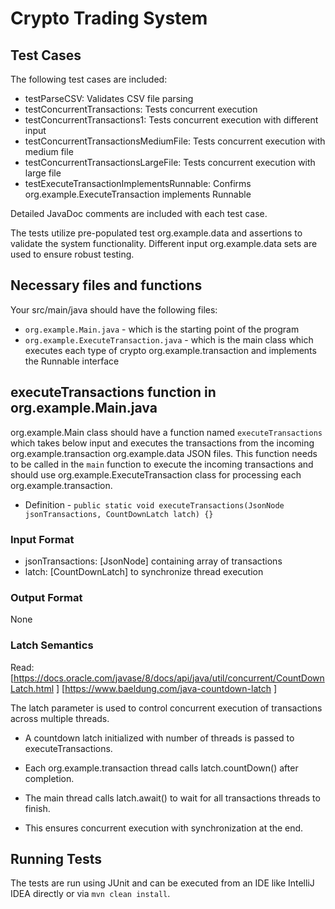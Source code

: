 # Crypto Trading System


## Test Cases

The following test cases are included:

- testParseCSV: Validates CSV file parsing
- testConcurrentTransactions: Tests concurrent execution
- testConcurrentTransactions1: Tests concurrent execution with different input
- testConcurrentTransactionsMediumFile: Tests concurrent execution with medium file
- testConcurrentTransactionsLargeFile: Tests concurrent execution with large file
- testExecuteTransactionImplementsRunnable: Confirms org.example.ExecuteTransaction implements Runnable

Detailed JavaDoc comments are included with each test case.

The tests utilize pre-populated test org.example.data and assertions to validate the system functionality. 
Different input org.example.data sets are used to ensure robust testing.

## Necessary files and functions
Your src/main/java should have the following files:
- `org.example.Main.java` - which is the starting point of the program
- `org.example.ExecuteTransaction.java` - which is the main class which executes each type of crypto org.example.transaction and implements the Runnable interface

## executeTransactions function in org.example.Main.java

org.example.Main class should have a function named `executeTransactions` which takes below input and executes the transactions
from the incoming org.example.transaction org.example.data JSON files. This function needs to be called in the `main` function to execute the
incoming transactions and should use org.example.ExecuteTransaction class for processing each org.example.transaction.
- Definition - `public static void executeTransactions(JsonNode jsonTransactions, CountDownLatch latch) {}`

### Input Format

- jsonTransactions: [JsonNode] containing array of transactions
- latch: [CountDownLatch] to synchronize thread execution

### Output Format

None

### Latch Semantics
Read:
[https://docs.oracle.com/javase/8/docs/api/java/util/concurrent/CountDownLatch.html ]
[https://www.baeldung.com/java-countdown-latch ]


The latch parameter is used to control concurrent execution of transactions across multiple threads.

- A countdown latch initialized with number of threads is passed to executeTransactions.

- Each org.example.transaction thread calls latch.countDown() after completion.

- The main thread calls latch.await() to wait for all transactions threads to finish.

- This ensures concurrent execution with synchronization at the end.


## Running Tests

The tests are run using JUnit and can be executed from an IDE like IntelliJ IDEA directly or via `mvn clean install`.
